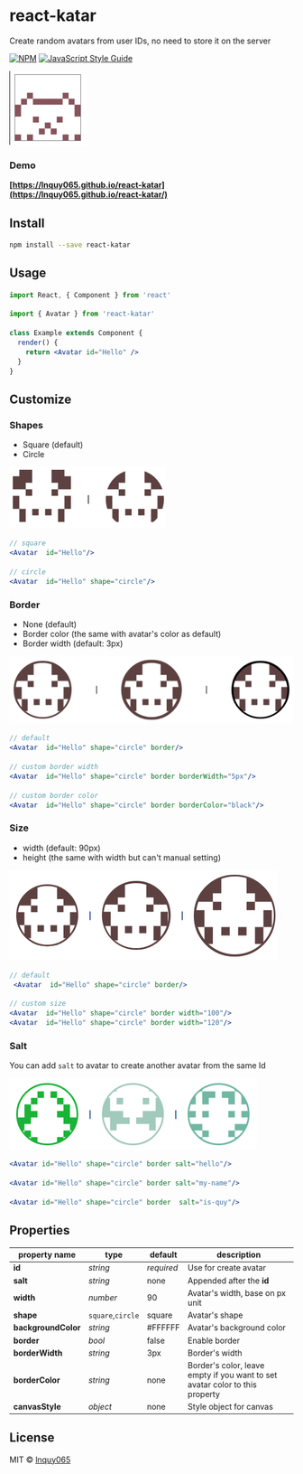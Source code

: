 # react-katar

Create random avatars from user IDs, no need to store it on the server

[![NPM](https://img.shields.io/npm/v/react-katar.svg)](https://www.npmjs.com/package/react-katar) [![JavaScript Style Guide](https://img.shields.io/badge/code_style-standard-brightgreen.svg)](https://standardjs.com)

![img](https://raw.githubusercontent.com/lnquy065/react-katar/main/demo/katar.png)

### Demo
**[https://lnquy065.github.io/react-katar](https://lnquy065.github.io/react-katar/)**

## Install

```bash
npm install --save react-katar
```
## Usage

```jsx
import React, { Component } from 'react'

import { Avatar } from 'react-katar'

class Example extends Component {
  render() {
    return <Avatar id="Hello" />
  }
}
```

## Customize

### Shapes

- Square (default)
- Circle

![img](https://raw.githubusercontent.com/lnquy065/react-katar/main/demo/normal.png)

```jsx
// square
<Avatar  id="Hello"/>

// circle
<Avatar  id="Hello" shape="circle"/>
```

### Border

- None (default)
- Border color (the same with avatar's color as default)
- Border width (default: 3px)

![img](https://raw.githubusercontent.com/lnquy065/react-katar/main/demo/border.png)

```jsx
// default
<Avatar  id="Hello" shape="circle" border/>

// custom border width
<Avatar  id="Hello" shape="circle" border borderWidth="5px"/>

// custom border color
<Avatar  id="Hello" shape="circle" border borderColor="black"/>
```

### Size

- width (default: 90px)
- height (the same with width but can't manual setting)

![img](https://raw.githubusercontent.com/lnquy065/react-katar/main/demo/size.png)

```jsx
// default
 <Avatar  id="Hello" shape="circle" border/>

// custom size
<Avatar  id="Hello" shape="circle" border width="100"/>
<Avatar  id="Hello" shape="circle" border width="120"/>
```

### Salt

You can add `salt` to avatar to create another avatar from the same Id

![img](https://raw.githubusercontent.com/lnquy065/react-katar/main/demo/salt.png)

```jsx
<Avatar id="Hello" shape="circle" border salt="hello"/>

<Avatar id="Hello" shape="circle" border salt="my-name"/>

<Avatar id="Hello" shape="circle" border  salt="is-quy"/>
```

## Properties

| property name | type | default | description |
|---------------|------|---------|-------------|
| **id** | *string* | *required* | Use for create avatar |
| **salt** | *string* | none | Appended after the **id** |
| **width** | *number* | 90 | Avatar's width, base on px unit |
| **shape** | `square`,`circle` | square | Avatar's shape |
| **backgroundColor** | *string* | #FFFFFF | Avatar's background color |
| **border** | *bool* | false | Enable border |
| **borderWidth** | *string* | 3px | Border's width |
| **borderColor** | *string* | none | Border's color, leave empty if you want to set avatar color to this property  |
| **canvasStyle** | *object* | none | Style object for canvas |

## License

MIT © [lnquy065](https://github.com/lnquy065)
